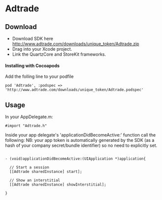 Adtrade
=======

Download 
--------


* Download SDK here <http://www.adtrade.com/downloads/unique_token/Adtrade.zip>
* Drag into your Xcode project. 
* Link the QuartzCore and StoreKit frameworks. 


#### Installing with Cocoapods

Add the folling line to your podfile
~~~
pod 'Adtrade', :podspec => 'http://www.adtrade.com/downloads/unique_token/Adtrade.podspec'
~~~



Usage
-----

In your AppDelegate.m:
~~~
#import "Adtrade.h"
~~~


Inside your app delegate's 'applicationDidBecomeActive:' function call the following:
NB: your app token is automatically generated by the SDK (as a hash of your company secret/bundle identifier) so no need to explicitly set. 
~~~

- (void)applicationDidBecomeActive:(UIApplication *)application{

  // Start a session
  [[Adtrade sharedInstance] start];

  // Show an interstitial
  [[Adtrade sharedInstance] showInterstitial];  
  
}

~~~



